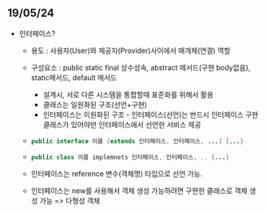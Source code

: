 ## 19/05/24

- 인터페이스?

  - 용도 : 사용자(User)와 제공자(Provider)사이에서 매개체(연결) 역할

  - 구성요소 : public static final 상수성속, abstract 메서드(구현 body없음), static메서드, default 메서드

    - 설계시, 서로 다른 시스템을 통합할때 표준화를 위해서 활용
    - 클래스는 일원화된 구조(선언+구현)
    - 인터페이스는 이원화된 구조 - 인터페이스(선언)는 반드시 인터페이스 구현 클래스가 있어야만 인터페이스에서 선언한 서비스 제공

  - ```java
    public interface 이름 [extends 인터페이스, 인터페이스, ...] {...}
    ```

  - ```java
    public class 이름 implemnets 인터페이스, 인터페이스, .. {...}
    ```

  - 인터페이스는 reference 변수(객체명) 타입으로 선언 가능.

  - 인터페이스는 new를 사용해서 객체 생성 가능하려면 구현한 클래스로 객체 생성 가능 => 다형성 객체


